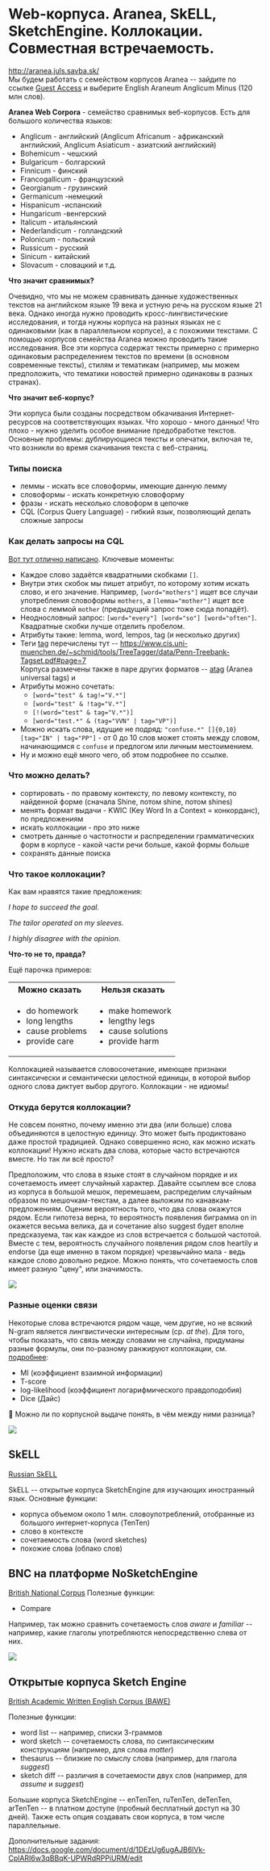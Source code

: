# Web-корпуса. Aranea, SkELL, SketchEngine. Коллокации. Совместная встречаемость.

<http://aranea.juls.savba.sk/>  
Мы будем работать с семейством корпусов Aranea -- зайдите по ссылке [Guest Access](http://aranea.juls.savba.sk) и выберите English Araneum Anglicum Minus (120 млн слов).  

__Aranea Web Corpora__ - семейство сравнимых веб-корпусов. Есть для большого количества языков:
* Anglicum  - английский (Anglicum Africanum - африканский английский, Anglicum Asiaticum - азиатский английский)
* Bohemicum - чешский
* Bulgaricum - болгарский
* Finnicum - финский
* Francogallicum - французский
* Georgianum - грузинский
* Germanicum -немецкий
* Hispanicum -испанский
* Hungaricum -венгерский 
* Italicum - итальянский
* Nederlandicum - голландский
* Polonicum - польский
* Russicum - русский
* Sinicum - китайский
* Slovacum - словацкий и т.д.

**Что значит сравнимых?**

Очевидно, что мы не можем сравнивать данные художественных текстов на английском языке 19 века и устную речь на русском языке 21 века. Однако иногда нужно проводить кросс-лингвистические исследования, и тогда нужны корпуса на разных языках не с одинаковыми (как в параллельном корпусе), а с похожими текстами. С помощью корпусов семейства Aranea можно проводить такие исследования. Все эти корпуса содержат тексты примерно с примерно одинаковым распределением текстов по времени (в основном современные тексты), стилям и тематикам (например, мы можем предположить, что тематики новостей примерно одинаковы в разных странах).

**Что значит веб-корпус?**

Эти корпуса были созданы посредством обкачивания Интернет-ресурсов на соответствующих языках. Что хорошо - много данных! Что плохо - нужно уделить особое внимание предобработке текстов. Основные проблемы: дублирующиеся тексты и опечатки, включая те, что возникли во время скачивания текста с веб-страниц.

### Типы поиска  

* леммы - искать все словоформы, имеющие данную лемму  
* словоформы - искать конкретную словоформу  
* фразы - искать несколько словоформ в цепочке  
* CQL (Corpus Query Language) - гибкий язык, позволяющий делать сложные запросы  

### Как делать запросы на CQL

[Вот тут отлично написано](https://www.sketchengine.co.uk/documentation/corpus-querying/). Ключевые моменты:
* Каждое слово задаётся квадратными скобками `[]`. 
* Внутри этих скобок мы пишет атрибут, по которому хотим искать слово, и его значение. Например, `[word="mothers"]` ищет все случаи употребления словоформы `mothers`, а `[lemma="mother"]` ищет все слова с леммой `mother` (предыдущий запрос тоже сюда попадёт).
* Неоднословный запрос: `[word="every"] [word="so"] [word="often"]`. Квадратные скобки лучше отделить пробелом.
* Атрибуты такие: lemma, word, lempos, tag (и несколько других)
* Теги [tag](https://www.cis.uni-muenchen.de/~schmid/tools/TreeTagger/data/Penn-Treebank-Tagset.pdf#page=7) перечислены тут -- <https://www.cis.uni-muenchen.de/~schmid/tools/TreeTagger/data/Penn-Treebank-Tagset.pdf#page=7>  
  Корпуса размечены также в паре других форматов -- [atag](http://ucts.uniba.sk/aranea_about/aut.html) (Aranea universal tags) и 
* Атрибуты можно сочетать:
    * `[word="test" & tag!="V.*"]`
    * `[word="test" & !tag="V.*"]`
    * `[!(word="test" & tag="V.*")]`
    * `[word="test.*" & (tag="VVN" | tag="VP")]`
* Можно искать слова, идущие не подряд: `"confuse.*" []{0,10} [tag="IN" | tag="PP"]` - от 0 до 10 слов может стоять между словом, начинающимся с `confuse` и предлогом или личным местоимением.
* Ну и можно ещё много чего, об этом подробнее по ссылке.

### Что можно делать?

* сортировать - по правому контексту, по левому контексту, по найденной форме (сначала Shine, потом shine, потом shines)
* менять формат выдачи - KWIC (Key Word In a Context = конкорданс), по предложениям
* искать коллокации - про это ниже
* смотреть данные о частотности и распределении грамматических форм в корпусе - какой части речи больше, какой формы больше
* сохранять данные поиска  

### Что такое коллокации?

Как вам нравятся такие предложения:

_I hope to succeed the goal._

_The tailor operated on my sleeves._

_I highly disagree with the opinion._

**Что-то не то, правда?**

Ещё парочка примеров:
<table>
<tr><th>Можно сказать</th><th>Нельзя сказать</th></tr>
<tr>
<td>
<ul>
<li>do homework</li>
<li>long lengths</li>
<li>cause problems</li>
<li>provide care</li>
</ul>
</td>
<td>
<ul>
<li>make homework</li>
<li>lengthy legs</li>
<li>cause solutions</li>
<li>provide harm</li>
</ul>
</td>
</tr>
</table>

Коллокацией называется словосочетание, имеющее признаки синтаксически и семантически целостной единицы, в которой выбор одного слова диктует выбор другого. Коллокации - не идиомы!

### Откуда берутся коллокации?

Не совсем понятно, почему именно эти два (или больше) слова объединяются в целостную единицу. Это может быть продиктовано даже простой традицией. Однако совершенно ясно, как можно искать коллокации! Нужно искать два слова, которые часто встречаются вместе. Но так ли всё просто?

Предположим, что слова в языке стоят в случайном порядке и их сочетаемость имеет случайный характер. Давайте ссыплем все слова из корпуса в большой мешок, перемешаем, распределим случайным образом по мешочкам-текстам, а далее выложим по канавкам-предложениям. Оценим вероятность того, что два слова окажутся рядом. Если гипотеза верна, то вероятность появления биграмма on in окажется весьма велика, да и сочетание also suggest будет вполне предсказуема, так как каждое из слов встречается с большой частотой. Вместе с тем, вероятность случайного появления рядом слов heartily и endorse (да еще именно в таком порядке) чрезвычайно мала - ведь каждое слово довольно редкое. Можно понять, что сочетаемость слов имеет разную "цену", или значимость.


<img src="https://4.bp.blogspot.com/-1mTZI2GT-9E/WgRQJv7apXI/AAAAAAAAlSQ/19XPvCDVoXoBFWCo7YgHB6DqIzAOFMQLgCLcBGAs/s1600/100.-collocation-with-go.jpg">

### Разные оценки связи  

Некоторые слова встречаются рядом чаще, чем другие, но не всякий N-gram является лингвистически интересным (ср. _at the_). Для того, чтобы показать, что связь между словами не случайна, придуманы разные формулы, они по-разному ранжируют коллокации, см. [подробнее](http://www.opencorpora.org/wiki/%D0%9A%D0%BE%D0%BB%D0%BB%D0%BE%D0%BA%D0%B0%D1%86%D0%B8%D0%B8):

* MI (коэффициент взаимной информации)
* T-score
* log-likelihood (коэффициент логарифмического правдоподобия)
* Dice (Дайс)

🤔 Можно ли по корпусной выдаче понять, в чём между ними разница?



<img src="https://raw.githubusercontent.com/pykili/pykili.github.io/master/img/data_webcorpora/skell_word.png"/>

## SkELL

<a href="https://ruskell.sketchengine.co.uk/run.cgi/skell">Russian SkELL</a>

SkELL -- открытые корпуса SketchEngine для изучающих иностранный язык. Основные функции:

* корпуса объемом около 1 млн. словоупотреблений, отобранные из большого интернет-корпуса (TenTen)
* слово в контексте
* сочетаемость слова (word sketches)
* похожие слова (облако слов) 


## BNC на платформе NoSketchEngine

<a href="https://www.english-corpora.org/bnc/">British National Corpus</a>
Полезные функции:  
* Compare  

Например, так можно сравнить сочетаемость слов _aware_ и _familiar_ -- например, какие глаголы употребляются непосредственно слева от них.  

<img src="fig/NoSkE_compare.png"/>

## Открытые корпуса Sketch Engine 

<a href="https://app.sketchengine.eu/#dashboard?corpname=preloaded%2Fbawe2">British Academic Written English Corpus (BAWE)</a>  

Полезные функции:
* word list -- например, списки 3-граммов  
* word sketch -- сочетаемость слова, по синтаксическим конструкциям (например, для слова _matter_)  
* thesaurus -- близкие по смыслу слова (например, для глагола _suggest_)  
* sketch diff -- различия в сочетаемости двух слов (например, для _assume_ и _suggest_)  

Большие корпуса SketchEngine -- enTenTen, ruTenTen, deTenTen, arTenTen -- в платном доступе (пробный бесплатный доступ на 30 дней). Также есть опция создавать свои корпуса, в том числе параллельные.  


Дополнительные задания: <https://docs.google.com/document/d/1DEzUg6ugAJB6lVk-CplARI6w3qBBqK-UPWRdRPPiURM/edit>

